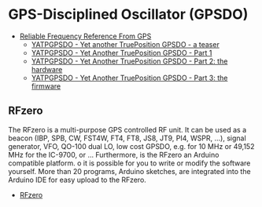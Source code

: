 
# GPS-Disciplined Oscillator (GPSDO)
* [Reliable Frequency Reference From GPS](https://hackaday.com/2021/02/28/reliable-frequency-reference-from-gps/)
    * [YATPGPSDO - Yet another TruePosition GPSDO - a teaser](https://diysquared.blogspot.com/2021/01/yatg-yet-another-trueposition-gpsdo.html)
    * [YATPGPSDO - Yet Another TruePosition GPSDO - Part 1](https://diysquared.blogspot.com/2021/02/yatg-yet-another-trueposition-gpsdo.html)
    * [YATPGPSDO - Yet Another TruePosition GPSDO - Part 2: the hardware](https://diysquared.blogspot.com/2021/02/yatpgpsdo-yet-another-trueposition.html)
    * [YATPGPSDO - Yet Another TruePosition GPSDO - Part 3: the firmware](https://diysquared.blogspot.com/2021/02/yatpgpsdo-yet-another-trueposition_20.html)

## RFzero
The RFzero is a multi-purpose GPS controlled RF unit.
It can be used as a beacon (IBP, SPB, CW, FST4W, FT4, FT8, JS8, JT9, PI4, WSPR, …),
signal generator, VFO, QO-100 dual LO, low cost GPSDO, e.g. for 10 MHz or 49,152 MHz for the IC-9700,
or … Furthermore, is the RFzero an Arduino compatible platform.
o it is possible for you to write or modify the software yourself.
More than 20 programs, Arduino sketches, are integrated into the Arduino IDE for easy upload to the RFzero.

* [RFzero](https://www.rfzero.net/)
